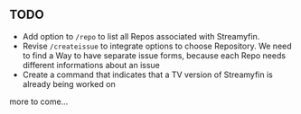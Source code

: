 ## TODO

- Add option to `/repo` to list all Repos associated with Streamyfin.
- Revise `/createissue` to integrate options to choose Repository. We need to find a Way to have separate issue forms, because each Repo needs different informations about an issue
 - Create a command that indicates that a TV version of Streamyfin is already being worked on 

more to come...
